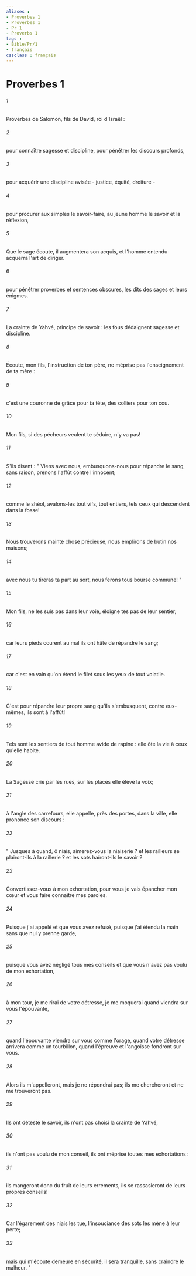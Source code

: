 ```yaml
---
aliases : 
- Proverbes 1
- Proverbes 1
- Pr 1
- Proverbs 1
tags : 
- Bible/Pr/1
- français
cssclass : français
---
```


# Proverbes 1

###### 1
Proverbes de Salomon, fils de David, roi d'Israël : 
###### 2
pour connaître sagesse et discipline, pour pénétrer les discours profonds, 
###### 3
pour acquérir une discipline avisée - justice, équité, droiture - 
###### 4
pour procurer aux simples le savoir-faire, au jeune homme le savoir et la réflexion, 
###### 5
Que le sage écoute, il augmentera son acquis, et l'homme entendu acquerra l'art de diriger. 
###### 6
pour pénétrer proverbes et sentences obscures, les dits des sages et leurs énigmes. 
###### 7
La crainte de Yahvé, principe de savoir : les fous dédaignent sagesse et discipline. 
###### 8
Écoute, mon fils, l'instruction de ton père, ne méprise pas l'enseignement de ta mère : 
###### 9
c'est une couronne de grâce pour ta tête, des colliers pour ton cou. 
###### 10
Mon fils, si des pécheurs veulent te séduire, n'y va pas! 
###### 11
S'ils disent : " Viens avec nous, embusquons-nous pour répandre le sang, sans raison, prenons l'affût contre l'innocent; 
###### 12
comme le shéol, avalons-les tout vifs, tout entiers, tels ceux qui descendent dans la fosse! 
###### 13
Nous trouverons mainte chose précieuse, nous emplirons de butin nos maisons; 
###### 14
avec nous tu tireras ta part au sort, nous ferons tous bourse commune! " 
###### 15
Mon fils, ne les suis pas dans leur voie, éloigne tes pas de leur sentier, 
###### 16
car leurs pieds courent au mal ils ont hâte de répandre le sang; 
###### 17
car c'est en vain qu'on étend le filet sous les yeux de tout volatile. 
###### 18
C'est pour répandre leur propre sang qu'ils s'embusquent, contre eux-mêmes, ils sont à l'affût! 
###### 19
Tels sont les sentiers de tout homme avide de rapine : elle ôte la vie à ceux qu'elle habite. 
###### 20
La Sagesse crie par les rues, sur les places elle élève la voix; 
###### 21
à l'angle des carrefours, elle appelle, près des portes, dans la ville, elle prononce son discours : 
###### 22
" Jusques à quand, ô niais, aimerez-vous la niaiserie ? et les railleurs se plairont-ils à la raillerie ? et les sots haïront-ils le savoir ? 
###### 23
Convertissez-vous à mon exhortation, pour vous je vais épancher mon cœur et vous faire connaître mes paroles. 
###### 24
Puisque j'ai appelé et que vous avez refusé, puisque j'ai étendu la main sans que nul y prenne garde, 
###### 25
puisque vous avez négligé tous mes conseils et que vous n'avez pas voulu de mon exhortation, 
###### 26
à mon tour, je me rirai de votre détresse, je me moquerai quand viendra sur vous l'épouvante, 
###### 27
quand l'épouvante viendra sur vous comme l'orage, quand votre détresse arrivera comme un tourbillon, quand l'épreuve et l'angoisse fondront sur vous. 
###### 28
Alors ils m'appelleront, mais je ne répondrai pas; ils me chercheront et ne me trouveront pas. 
###### 29
Ils ont détesté le savoir, ils n'ont pas choisi la crainte de Yahvé, 
###### 30
ils n'ont pas voulu de mon conseil, ils ont méprisé toutes mes exhortations : 
###### 31
ils mangeront donc du fruit de leurs errements, ils se rassasieront de leurs propres conseils! 
###### 32
Car l'égarement des niais les tue, l'insouciance des sots les mène à leur perte; 
###### 33
mais qui m'écoute demeure en sécurité, il sera tranquille, sans craindre le malheur. " 
